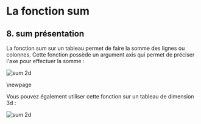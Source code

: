 # La fonction sum

## 8. sum présentation

La fonction sum sur un tableau permet de faire la somme des lignes ou colonnes. Cette fonction possède un argument axis qui permet de préciser l'axe pour effectuer la somme :

![sum 2d](images/sum2d.png)

\newpage

Vous pouvez également utiliser cette fonction sur un tableau de dimension 3d :

![sum 2d](images/sum3d.png)
